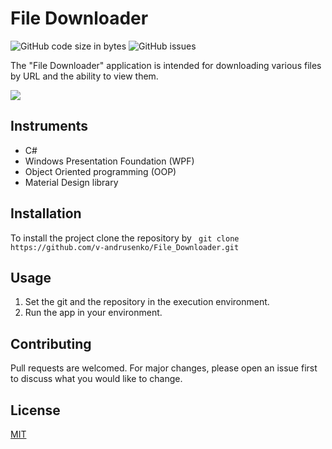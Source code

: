 # File Downloader

![GitHub code size in bytes](https://img.shields.io/github/repo-size/v-andrusenko/File_Downloader) ![GitHub issues](https://img.shields.io/github/downloads/v-andrusenko/File_Downloader/total)

The "File Downloader" application is intended for downloading various files by URL and the ability to view them.

![](https://raw.githubusercontent.com/v-andrusenko/File_Downloader/master/downloader.gif) 

## Instruments

- C#
- Windows Presentation Foundation (WPF)
- Object Oriented programming (OOP)
- Material Design library

## Installation

To install the project clone the repository by ``` git clone https://github.com/v-andrusenko/File_Downloader.git```

## Usage

1. Set the git and the repository in the execution environment.
2. Run the app in your environment.

## Contributing

Pull requests are welcomed. For major changes, please open an issue first to discuss what you would like to change.

## License

[MIT](https://choosealicense.com/licenses/mit/)


